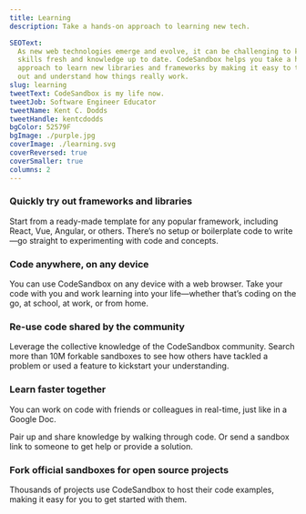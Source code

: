 ```yaml
---
title: Learning
description: Take a hands-on approach to learning new tech.

SEOText:
  As new web technologies emerge and evolve, it can be challenging to keep your
  skills fresh and knowledge up to date. CodeSandbox helps you take a hands-on
  approach to learn new libraries and frameworks by making it easy to try things
  out and understand how things really work.
slug: learning
tweetText: CodeSandbox is my life now.
tweetJob: Software Engineer Educator
tweetName: Kent C. Dodds
tweetHandle: kentcdodds
bgColor: 52579F
bgImage: ./purple.jpg
coverImage: ./learning.svg
coverReversed: true
coverSmaller: true
columns: 2
---
```


<div>

### Quickly try out frameworks and libraries

Start from a ready-made template for any popular framework, including React,
Vue, Angular, or others. There’s no setup or boilerplate code to write—go
straight to experimenting with code and concepts.

</div>

<div>

### Code anywhere, on any device

You can use CodeSandbox on any device with a web browser. Take your code with
you and work learning into your life—whether that’s coding on the go, at school,
at work, or from home.

</div>

<div>

### Re-use code shared by the community

Leverage the collective knowledge of the CodeSandbox community. Search more than
10M forkable sandboxes to see how others have tackled a problem or used a feature
to kickstart your understanding.

</div>

<div>

### Learn faster together

You can work on code with friends or colleagues in real-time, just
like in a Google Doc.

Pair up and share knowledge by walking through code. Or send a sandbox link to
someone to get help or provide a solution.

</div>

<div>

### Fork official sandboxes for open source projects

Thousands of projects use CodeSandbox to host their code examples, making it
easy for you to get started with them.

</div>
